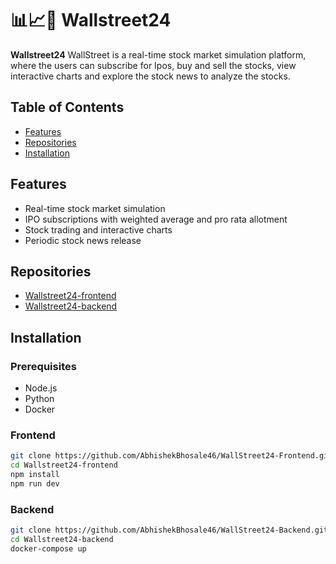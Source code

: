 # 📊📈💸 Wallstreet24

**Wallstreet24** WallStreet is a real-time stock market simulation platform, where the users can subscribe for Ipos, buy and sell the stocks, view interactive charts and explore the stock news to analyze the stocks.

## Table of Contents
- [Features](#features)
- [Repositories](#repositories)
- [Installation](#installation)

## Features
- Real-time stock market simulation
- IPO subscriptions with weighted average and pro rata allotment
- Stock trading and interactive charts
- Periodic stock news release

## Repositories
- [Wallstreet24-frontend](https://github.com/AbhishekBhosale46/WallStreet24-Frontend)
- [Wallstreet24-backend](https://github.com/AbhishekBhosale46/WallStreet24-Backend/)

## Installation
### Prerequisites
- Node.js
- Python
- Docker

### Frontend
```bash
git clone https://github.com/AbhishekBhosale46/WallStreet24-Frontend.git
cd Wallstreet24-frontend
npm install
npm run dev
```

### Backend
```bash
git clone https://github.com/AbhishekBhosale46/WallStreet24-Backend.git
cd Wallstreet24-backend
docker-compose up
```
